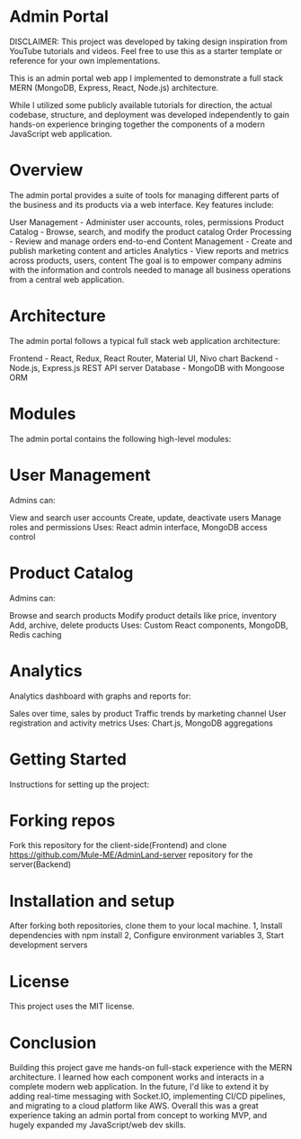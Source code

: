 # Admin Portal
 DISCLAIMER: This project was developed by taking design inspiration from YouTube tutorials and videos. 
Feel free to use this as a starter template or reference for your own implementations.

This is an admin portal web app I implemented to demonstrate a full stack MERN (MongoDB, Express, React, Node.js) architecture.

While I utilized some publicly available tutorials for direction, the actual codebase, structure, and deployment was developed independently to gain hands-on experience bringing together the components of a modern JavaScript web application.
# Overview
The admin portal provides a suite of tools for managing different parts of the business and its products via a web interface. Key features include:

User Management - Administer user accounts, roles, permissions
Product Catalog - Browse, search, and modify the product catalog
Order Processing - Review and manage orders end-to-end
Content Management - Create and publish marketing content and articles
Analytics - View reports and metrics across products, users, content
The goal is to empower company admins with the information and controls needed to manage all business operations from a central web application.

# Architecture
The admin portal follows a typical full stack web application architecture:

 Frontend - React, Redux, React Router, Material UI, Nivo chart
  Backend - Node.js, Express.js REST API server
  Database - MongoDB with Mongoose ORM



# Modules
The admin portal contains the following high-level modules:

# User Management
Admins can:

View and search user accounts
Create, update, deactivate users
Manage roles and permissions
Uses: React admin interface, MongoDB access control

# Product Catalog
Admins can:

Browse and search products
Modify product details like price, inventory
Add, archive, delete products
Uses: Custom React components, MongoDB, Redis caching


# Analytics
Analytics dashboard with graphs and reports for:

Sales over time, sales by product
Traffic trends by marketing channel
User registration and activity metrics
Uses: Chart.js, MongoDB aggregations

# Getting Started
Instructions for setting up the project:

# Forking repos
Fork this repository for the client-side(Frontend) and clone
https://github.com/Mule-ME/AdminLand-server repository for the server(Backend)

# Installation and setup
After forking both repositories, clone them to your local machine.
  1, Install dependencies with npm install
  2, Configure environment variables
  3, Start development servers

# License
This project uses the MIT license.

# Conclusion
Building this project gave me hands-on full-stack experience with the MERN architecture. I learned how each component works and interacts in a complete modern web application.
In the future, I'd like to extend it by adding real-time messaging with Socket.IO, implementing CI/CD pipelines, and migrating to a cloud platform like AWS.
Overall this was a great experience taking an admin portal from concept to working MVP, and hugely expanded my JavaScript/web dev skills.
